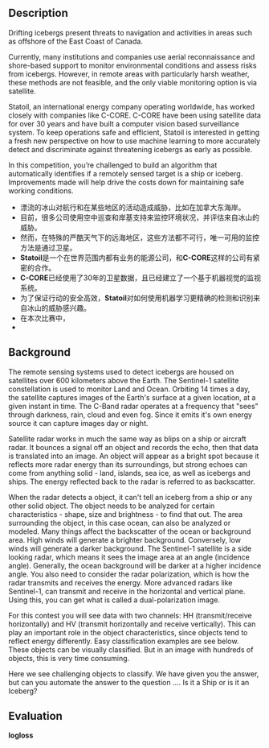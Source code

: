 ## Description

Drifting icebergs present threats to navigation and activities in areas such as offshore of the East Coast of Canada.

Currently, many institutions and companies use aerial reconnaissance and shore-based support to monitor environmental conditions and assess risks from icebergs. However, in remote areas with particularly harsh weather, these methods are not feasible, and the only viable monitoring option is via satellite.

Statoil, an international energy company operating worldwide, has worked closely with companies like C-CORE. C-CORE have been using satellite data for over 30 years and have built a computer vision based surveillance system. To keep operations safe and efficient, Statoil is interested in getting a fresh new perspective on how to use machine learning to more accurately detect and discriminate against threatening icebergs as early as possible.

In this competition, you’re challenged to build an algorithm that automatically identifies if a remotely sensed target is a ship or iceberg. Improvements made will help drive the costs down for maintaining safe working conditions.

* 漂流的冰山对航行和在某些地区的活动造成威胁，比如在加拿大东海岸。
* 目前，很多公司使用空中巡查和岸基支持来监控环境状况，并评估来自冰山的威胁。
* 然而，在特殊的严酷天气下的远海地区，这些方法都不可行，唯一可用的监控方法是通过卫星。
* **Statoil**是一个在世界范围内都有业务的能源公司，和**C-CORE**这样的公司有紧密的合作。
* **C-CORE**已经使用了30年的卫星数据，且已经建立了一个基于机器视觉的监视系统。
* 为了保证行动的安全高效，**Statoil**对如何使用机器学习更精确的检测和识别来自冰山的威胁感兴趣。
* 在本次比赛中，
* 


## Background

The remote sensing systems used to detect icebergs are housed on satellites over 600 kilometers above the Earth. The Sentinel-1 satellite constellation is used to monitor Land and Ocean. Orbiting 14 times a day, the satellite captures images of the Earth's surface at a given location, at a given instant in time. The C-Band radar operates at a frequency that "sees" through darkness, rain, cloud and even fog. Since it emits it's own energy source it can capture images day or night.

Satellite radar works in much the same way as blips on a ship or aircraft radar. It bounces a signal off an object and records the echo, then that data is translated into an image. An object will appear as a bright spot because it reflects more radar energy than its surroundings, but strong echoes can come from anything solid - land, islands, sea ice, as well as icebergs and ships. The energy reflected back to the radar is referred to as backscatter.

When the radar detects a object, it can't tell an iceberg from a ship or any other solid object. The object needs to be analyzed for certain characteristics - shape, size and brightness - to find that out. The area surrounding the object, in this case ocean, can also be analyzed or modeled. Many things affect the backscatter of the ocean or background area. High winds will generate a brighter background. Conversely, low winds will generate a darker background. The Sentinel-1 satellite is a side looking radar, which means it sees the image area at an angle (incidence angle). Generally, the ocean background will be darker at a higher incidence angle. You also need to consider the radar polarization, which is how the radar transmits and receives the energy. More advanced radars like Sentinel-1, can transmit and receive in the horizontal and vertical plane. Using this, you can get what is called a dual-polarization image.

For this contest you will see data with two channels: HH (transmit/receive horizontally) and HV (transmit horizontally and receive vertically). This can play an important role in the object characteristics, since objects tend to reflect energy differently. Easy classification examples are see below. These objects can be visually classified. But in an image with hundreds of objects, this is very time consuming. 

Here we see challenging objects to classify. We have given you the answer, but can you automate the answer to the question .... Is it a Ship or is it an Iceberg? 

## Evaluation

**logloss** 